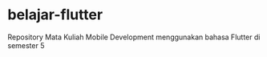 # belajar-flutter
Repository Mata Kuliah Mobile Development menggunakan bahasa Flutter di semester 5

